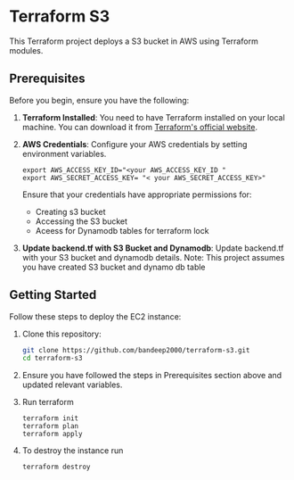 # Terraform S3 

This Terraform project deploys a S3 bucket in AWS using Terraform modules. 

## Prerequisites

Before you begin, ensure you have the following:

1. **Terraform Installed**: You need to have Terraform installed on your local machine. You can download it from [Terraform's official website](https://www.terraform.io/downloads.html).

2. **AWS Credentials**: Configure your AWS credentials by setting environment variables.
   ```
   export AWS_ACCESS_KEY_ID="<your AWS_ACCESS_KEY_ID "
   export AWS_SECRET_ACCESS_KEY= "< your AWS_SECRET_ACCESS_KEY>"
   ```
   Ensure that your credentials have appropriate permissions for:
   * Creating s3 bucket
   * Accessing the S3 bucket
   * Aceess for Dynamodb tables for terraform lock
4.    **Update backend.tf with S3 Bucket and Dynamodb**:  Update backend.tf with your S3 bucket and dynamodb details.
    Note: This project assumes you have  created S3 bucket and dynamo db table

## Getting Started

Follow these steps to deploy the EC2 instance:

1. Clone this repository:

   ```bash
   git clone https://github.com/bandeep2000/terraform-s3.git
   cd terraform-s3
   ```

3. Ensure you have followed the steps in Prerequisites section above and updated relevant variables.
4. Run terraform 
   ``` 
   terraform init 
   terraform plan
   terraform apply
   ```
5. To destroy  the instance run
   ```
   terraform destroy
   ```
   
